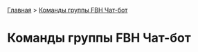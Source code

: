 
[Главная](./README.md) > [Команды группы FBH Чат-бот](./group-chat-bot-cmd.md)

# Команды группы FBH Чат-бот